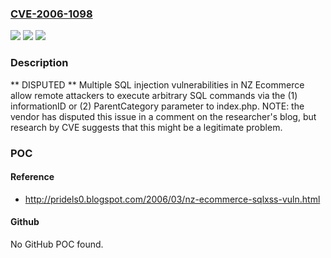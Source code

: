 ### [CVE-2006-1098](https://cve.mitre.org/cgi-bin/cvename.cgi?name=CVE-2006-1098)
![](https://img.shields.io/static/v1?label=Product&message=n%2Fa&color=blue)
![](https://img.shields.io/static/v1?label=Version&message=n%2Fa&color=blue)
![](https://img.shields.io/static/v1?label=Vulnerability&message=n%2Fa&color=brighgreen)

### Description

** DISPUTED ** Multiple SQL injection vulnerabilities in NZ Ecommerce allow remote attackers to execute arbitrary SQL commands via the (1) informationID or (2) ParentCategory parameter to index.php. NOTE: the vendor has disputed this issue in a comment on the researcher's blog, but research by CVE suggests that this might be a legitimate problem.

### POC

#### Reference
- http://pridels0.blogspot.com/2006/03/nz-ecommerce-sqlxss-vuln.html

#### Github
No GitHub POC found.

